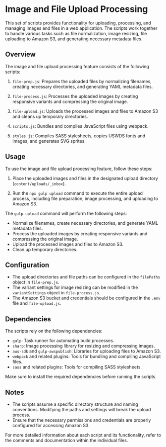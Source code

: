 # Image and File Upload Processing

This set of scripts provides functionality for uploading, processing, and managing images and files in a web application. The scripts work together to handle various tasks such as file normalization, image resizing, file uploading to Amazon S3, and generating necessary metadata files.

## Overview

The image and file upload processing feature consists of the following scripts:

1. `file-prep.js`: Prepares the uploaded files by normalizing filenames, creating necessary directories, and generating YAML metadata files.

2. `file-process.js`: Processes the uploaded images by creating responsive variants and compressing the original image.

3. `file-upload.js`: Uploads the processed images and files to Amazon S3 and cleans up temporary directories.

4. `scripts.js`: Bundles and compiles JavaScript files using webpack.

5. `styles.js`: Compiles SASS stylesheets, copies USWDS fonts and images, and generates SVG sprites.

## Usage

To use the image and file upload processing feature, follow these steps:

1. Place the uploaded images and files in the designated upload directory (`content/uploads/_inbox`).

2. Run the `npx gulp upload` command to execute the entire upload process, including file preparation, image processing, and uploading to Amazon S3.

The `gulp upload` command will perform the following steps:
- Normalize filenames, create necessary directories, and generate YAML metadata files.
- Process the uploaded images by creating responsive variants and compressing the original image.
- Upload the processed images and files to Amazon S3.
- Clean up temporary directories.

## Configuration

- The upload directories and file paths can be configured in the `filePaths` object in `file-prep.js`.
- The variant settings for image resizing can be modified in the `variantSettings` object in `file-process.js`.
- The Amazon S3 bucket and credentials should be configured in the `.env` file and `file-upload.js`.

## Dependencies

The scripts rely on the following dependencies:

- `gulp`: Task runner for automating build processes.
- `sharp`: Image processing library for resizing and compressing images.
- `aws-sdk` and `gulp-awspublish`: Libraries for uploading files to Amazon S3.
- `webpack` and related plugins: Tools for bundling and compiling JavaScript files.
- `sass` and related plugins: Tools for compiling SASS stylesheets.

Make sure to install the required dependencies before running the scripts.

## Notes

- The scripts assume a specific directory structure and naming conventions. Modifying the paths and settings will break the upload process.
- Ensure that the necessary permissions and credentials are properly configured for accessing Amazon S3.

For more detailed information about each script and its functionality, refer to the comments and documentation within the individual files.